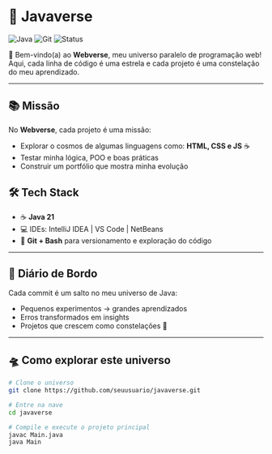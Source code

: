 # 🌌 Javaverse

![Java](https://img.shields.io/badge/Java-21-informational?style=flat&logo=java&logoColor=white)
![Git](https://img.shields.io/badge/Git-Bash-informational?style=flat&logo=git&logoColor=white)
![Status](https://img.shields.io/badge/Status-In%20Progress-purple)

🚀 Bem-vindo(a) ao **Webverse**, meu universo paralelo de programação web!  
Aqui, cada linha de código é uma estrela e cada projeto é uma constelação do meu aprendizado.  

---

## 📚 Missão

No **Webverse**, cada projeto é uma missão:  
- Explorar o cosmos de algumas linguagens como: **HTML, CSS e JS** ☕  
- Testar minha lógica, POO e boas práticas    
- Construir um portfólio que mostra minha evolução

## 🛠️ Tech Stack  

- ☕ **Java 21** 
- 💻 IDEs: IntelliJ IDEA | VS Code | NetBeans  
- 📝 **Git + Bash** para versionamento e exploração do código  

---

## 🚀 Diário de Bordo  

Cada commit é um salto no meu universo de Java:  
- Pequenos experimentos → grandes aprendizados  
- Erros transformados em insights  
- Projetos que crescem como constelações 🌌  

---

## 🛸 Como explorar este universo

```bash
# Clone o universo
git clone https://github.com/seuusuario/javaverse.git

# Entre na nave
cd javaverse

# Compile e execute o projeto principal
javac Main.java
java Main
